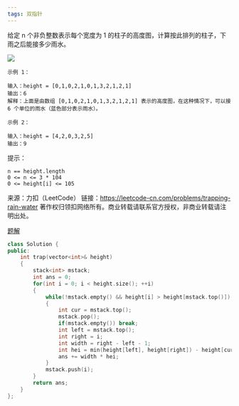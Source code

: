 ```yaml
---
tags: 双指针
---
```






给定 n 个非负整数表示每个宽度为 1 的柱子的高度图，计算按此排列的柱子，下雨之后能接多少雨水。

 ![](https://hairrrrr.github.io/assets/2021-01-13-3.png)

```
示例 1：

输入：height = [0,1,0,2,1,0,1,3,2,1,2,1]
输出：6
解释：上面是由数组 [0,1,0,2,1,0,1,3,2,1,2,1] 表示的高度图，在这种情况下，可以接 6 个单位的雨水（蓝色部分表示雨水）。 

示例 2：

输入：height = [4,2,0,3,2,5]
输出：9
```




提示：

```
n == height.length
0 <= n <= 3 * 104
0 <= height[i] <= 105
```



来源：力扣（LeetCode）
链接：https://leetcode-cn.com/problems/trapping-rain-water
著作权归领扣网络所有。商业转载请联系官方授权，非商业转载请注明出处。

[题解](https://leetcode-cn.com/problems/trapping-rain-water/solution/trapping-rain-water-by-ikaruga/)

```cpp
class Solution {
public:
    int trap(vector<int>& height) 
    {
        stack<int> mstack;
        int ans = 0;
        for(int i = 0; i < height.size(); ++i)
        {
            while(!mstack.empty() && height[i] > height[mstack.top()])
            {
                int cur = mstack.top();
                mstack.pop();
                if(mstack.empty()) break;
                int left = mstack.top();
                int right = i;
                int width = right - left - 1;
                int hei = min(height[left], height[right]) - height[cur];
                ans += width * hei;
            }
            mstack.push(i);
        }
        return ans;
    }
};
```

